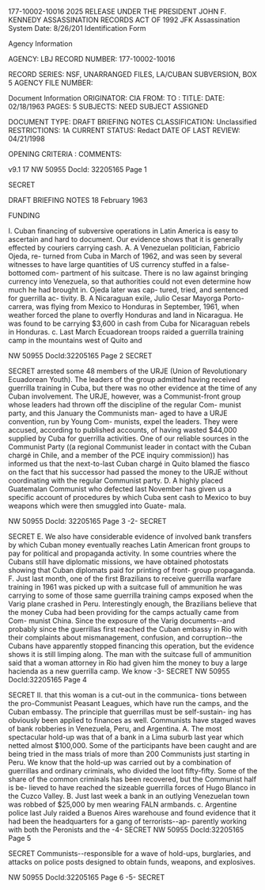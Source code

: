 177-10002-10016 2025 RELEASE UNDER THE PRESIDENT JOHN F. KENNEDY ASSASSINATION RECORDS ACT OF 1992
JFK Assassination System Date: 8/26/201
Identification Form

Agency Information

AGENCY: LBJ
RECORD NUMBER: 177-10002-10016

RECORD SERIES: NSF, UNARRANGED FILES, LA/CUBAN SUBVERSION, BOX 5
AGENCY FILE NUMBER:

Document Information
ORIGINATOR: CIA
FROM:
TO :
TITLE:
DATE: 02/18/1963
PAGES: 5
SUBJECTS:
NEED SUBJECT ASSIGNED

DOCUMENT TYPE: DRAFT BRIEFING NOTES
CLASSIFICATION: Unclassified
RESTRICTIONS: 1A
CURRENT STATUS: Redact
DATE OF LAST REVIEW: 04/21/1998

OPENING CRITERIA :
COMMENTS:

v9.1 17
NW 50955 DocId: 32205165 Page 1

SECRET

DRAFT BRIEFING NOTES 18 February 1963

FUNDING

I. Cuban financing of subversive operations in Latin
America is easy to ascertain and hard to document.
Our evidence shows that it is generally effected
by couriers carrying cash.
A. A Venezuelan politician, Fabricio Ojeda, re-
turned from Cuba in March of 1962, and was seen
by several witnesses to have large quantities
of US currency stuffed in a false-bottomed com-
partment of his suitcase. There is no law
against bringing currency into Venezuela, so
that authorities could not even determine how
much he had brought in. Ojeda later was cap-
tured, tried, and sentenced for guerrilla ac-
tivity.
B. A Nicaraguan exile, Julio Cesar Mayorga Porto-
carrera, was flying from Mexico to Honduras in
September, 1961, when weather forced the plane
to overfly Honduras and land in Nicaragua. He
was found to be carrying $3,600 in cash from
Cuba for Nicaraguan rebels in Honduras.
c. Last March Ecuadorean troops raided a guerrilla
training camp in the mountains west of Quito and

NW 50955 DocId:32205165 Page 2
SECRET

SECRET
arrested some 48 members of the URJE (Union of
Revolutionary Ecuadorean Youth). The leaders of
the group admitted having received guerrilla
training in Cuba, but there was no other evidence
at the time of any Cuban involvement. The URJE,
however, was a Communist-front group whose leaders
had thrown off the discipline of the regular Com-
munist party, and this January the Communists man-
aged to have a URJE convention, run by Young Com-
munists, expel the leaders. They were accused,
according to published accounts, of having wasted
$44,000 supplied by Cuba for guerrilla activities.
One of our reliable sources in the Communist Party
((a regional Communist leader in contact with the
Cuban chargé in Chile, and a member of the PCE
inquiry commission)) has informed us that the
next-to-last Cuban chargé in Quito blamed the
fiasco on the fact that his successor had passed
the money to the URJE without coordinating with
the regular Communist party.
D. A highly placed Guatemalan Communist who defected
last November has given us a specific account of
procedures by which Cuba sent cash to Mexico to
buy weapons which were then smuggled into Guate-
mala.

NW 50955 DocId: 32205165 Page 3
-2-
SECRET

SECRET
E. We also have considerable evidence of involved
bank transfers by which Cuban money eventually
reaches Latin American front groups to pay for
political and propaganda activity. In some
countries where the Cubans still have diplomatic
missions, we have obtained photostats showing
that Cuban diplomats paid for printing of front-
group propaganda.
F. Just last month, one of the first Brazilians to
receive guerrilla warfare training in 1961 was
picked up with a suitcase full of ammunition he
was carrying to some of those same guerrilla
training camps exposed when the Varig plane
crashed in Peru. Interestingly enough, the
Brazilians believe that the money Cuba had been
providing for the camps actually came from Com-
munist China. Since the exposure of the Varig
documents--and probably since the guerrillas
first reached the Cuban embassy in Rio with
their complaints about mismanagement, confusion,
and corruption--the Cubans have apparently
stopped financing this operation, but the evidence
shows it is still limping along. The man with
the suitcase full of ammunition said that a woman
attorney in Rio had given him the money to buy a
large hacienda as a new guerrilla camp. We know
-3-
SECRET
NW 50955 DocId:32205165 Page 4

SECRET
II. that this woman is a cut-out in the communica-
tions between the pro-Communist Peasant Leagues,
which have run the camps, and the Cuban embassy.
The principle that guerrillas must be self-sustain-
ing has obviously been applied to finances as well.
Communists have staged waves of bank robberies in
Venezuela, Peru, and Argentina.
A. The most spectacular hold-up was that of a bank
in a Lima suburb last year which netted almost
$100,000. Some of the participants have been
caught and are being tried in the mass trials
of more than 200 Communists just starting in
Peru. We know that the hold-up was carried out
by a combination of guerrillas and ordinary
criminals, who divided the loot fifty-fifty.
Some of the share of the common criminals has
been recovered, but the Communist half is be-
lieved to have reached the sizeable guerrilla
forces of Hugo Blanco in the Cuzco Valley.
B. Just last week a bank in an outlying Venezuelan
town was robbed of $25,000 by men wearing FALN
armbands.
c. Argentine police last July raided a Buenos Aires
warehouse and found evidence that it had been
the headquarters for a gang of terrorists--ap-
parently working with both the Peronists and the
-4-
SECRET
NW 50955 DocId:32205165 Page 5

SECRET
Communists--responsible for a wave of hold-ups,
burglaries, and attacks on police posts designed
to obtain funds, weapons, and explosives.

NW 50955 DocId:32205165 Page 6
-5-
SECRET
